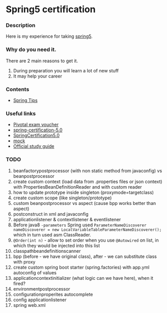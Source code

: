 # Spring5 certification

### Description
Here is my experience for taking [spring5](https://store.education.pivotal.io/confirm-course?courseid=EDU-1202).

### Why do you need it.
There are 2 main reasons to get it.
1. During preparation you will learn a lot of new stuff
2. It may help your career

### Contents
* [Spring Tips](https://github.com/dgaydukov/cert-spring5/blob/master/spring5.md)


### Useful links
* [Pivotal exam voucher](https://store.education.pivotal.io/confirm-course?courseid=EDU-1202)
* [spring-certification-5.0](https://github.com/vshemyako/spring-certification-5.0)
* [SpringCertification5.0](https://github.com/MrR0807/SpringCertification5.0)
* [mock](http://itestjava.com/java-certification-practice-tests/product/enter.do?product=SPRING-CORE50)
* [Official study guide](https://www.amazon.com/Pivotal-Certified-Professional-Spring-Developer/dp/1484251350)



### TODO
1. beanfactorypostprocessor (with non static method from javaconfig) vs beanpostprocessor
4. create custom context (load data from .properties files or json context) with PropertiesBeanDefinitionReader and with custom reader
5. how to update prototype inside singleton (proxymode=targetclass)
6. create custom scope (like singleton/prototype)
7. custom beanpostprocessor vs aspect (cause bpp works better than aspect)
8. postconstruct in xml and javaconfig
9. applicationlistener & contextlistener & eventlistener
10. Before java8 `-parameters` Spring used `ParameterNameDiscoverer nameDiscoverer = new LocalVariableTableParameterNameDiscoverer();` which in turn used asm ClassReader.
11. `@Order(int n)` - allow to set order when you use `@Autowired` on list, in which they would be injected into this list
12. classpathbeandefinitionscanner
13. bpp (before - we have original class), after - we can substitute class with proxy
14. create custom spring boot starter (spring.factories) with app.yml autoconfig of values
15. applicationcontextinitializer (what logic can we have here), when it fired?
16. environmentpostprocessor
17. configurationproperites autocomplete
18. config applicationlistener
19. spring web.xml